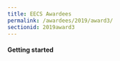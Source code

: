 ```yaml
---
title: EECS Awardees
permalink: /awardees/2019/award3/
sectionid: 2019award3
---
```


#### Getting started
